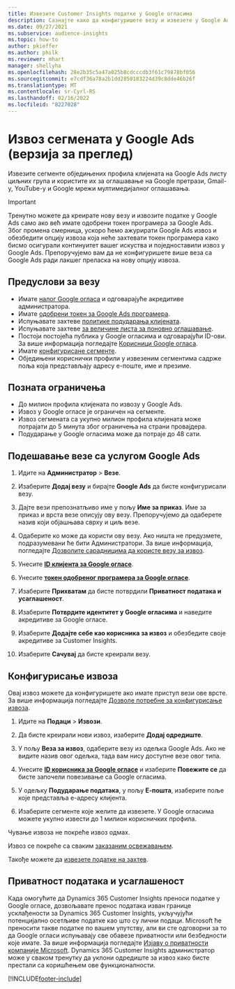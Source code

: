 ```yaml
---
title: Извезите Customer Insights податке у Google огласима
description: Сазнајте како да конфигуришете везу и извезете у Google Ads.
ms.date: 09/27/2021
ms.subservice: audience-insights
ms.topic: how-to
author: pkieffer
ms.author: philk
ms.reviewer: mhart
manager: shellyha
ms.openlocfilehash: 28e2b35c5a47a025b8cdcccdb3f61c79878bf056
ms.sourcegitcommit: e7cdf36a78a2b1dd2850183224d39c8dde46b26f
ms.translationtype: MT
ms.contentlocale: sr-Cyrl-RS
ms.lasthandoff: 02/16/2022
ms.locfileid: "8227028"
---
```

# <a name="export-segments-to-google-ads-preview"></a>Извоз сегмената у Google Ads (верзија за преглед)

Извезите сегменте обједињених профила клијената на Google Ads листу циљних група и користите их за оглашавање на Google претрази, Gmail-у, YouTube-у и Google мрежи мултимедијалног оглашавања. 

> [!IMPORTANT]
> Тренутно можете да креирате нову везу и извозите податке у Google Ads само ако већ имате одобрени токен програмера за Google Ads. Због промена смерница, ускоро ћемо ажурирати Google Ads извоз и обезбедити опцију извоза која неће захтевати токен програмера како бисмо осигурали континуитет вашег искуства и поједноставили извоз у Google Ads. Препоручујемо вам да не конфигуришете више веза са Google Ads ради лакшег преласка на нову опцију извоза.

## <a name="prerequisites-for-connection"></a>Предуслови за везу

-   Имате [налог Google огласа](https://ads.google.com/) и одговарајуће акредитиве администратора.
-   Имате [одобрени токен за Google Ads програмера](https://developers.google.com/google-ads/api/docs/first-call/dev-token). 
-   Испуњавате захтеве [политике подударања клијената](https://support.google.com/adspolicy/answer/6299717).
-   Испуњавате захтеве [за величине листа за поновно оглашавање](https://support.google.com/google-ads/answer/7558048).
-   Постоји постојећа публика у Google огласима и одговарајући ID-ови. За више информација погледајте [Корисници Google огласа](https://support.google.com/google-ads/answer/7558048?hl=en#:~:text=Audience%20lists%20is%20a%20section,Display%20Network%20through%20remarketing%20campaigns.).
-   Имате [конфигурисане сегменте](segments.md).
-   Обједињени кориснички профили у извезеним сегментима садрже поља која представљају адресу е-поште, име и презиме.

## <a name="known-limitations"></a>Позната ограничења

- До милион профила клијената по извозу у Google Ads.
- Извоз у Google огласе је ограничен на сегменте.
- Извоз сегмената са укупно милион профила клијената може потрајати до 5 минута због ограничења на страни провајдера. 
- Подударање у Google огласима може да потраје до 48 сати.

## <a name="set-up-connection-to-google-ads"></a>Подешавање везе са услугом Google Ads

1. Идите на **Администратор** > **Везе**.

1. Изаберите **Додај везу** и бирајте **Google Ads** да бисте конфигурисали везу.

1. Дајте вези препознатљиво име у пољу **Име за приказ**. Име за приказ и врста везе описују ову везу. Препоручујемо да одаберете назив који објашњава сврху и циљ везе.

1. Одаберите ко може да користи ову везу. Ако ништа не предузмете, подразумевани ће бити Администратори. За више информација, погледајте [Дозволите сарадницима да користе везу за извоз](connections.md#allow-contributors-to-use-a-connection-for-exports).

1. Унесите **[ID клијента за Google огласе](https://support.google.com/google-ads/answer/1704344)**.

1. Унесите **[токен одобреног програмера за Google огласе](https://developers.google.com/google-ads/api/docs/first-call/dev-token)**.

1. Изаберите **Прихватам** да бисте потврдили **Приватност података и усаглашеност**.

1. Изаберите **Потврдите идентитет у Google огласима** и наведите акредитиве за Google огласе.

1. Изаберите **Додајте себе као корисника за извоз** и обезбедите своје акредитиве за Customer Insights.

1. Изаберите **Сачувај** да бисте креирали везу. 

## <a name="configure-an-export"></a>Конфигурисање извоза

Овај извоз можете да конфигуришете ако имате приступ вези ове врсте. За више информација погледајте [Дозволе потребне за конфигурисање извоза](export-destinations.md#set-up-a-new-export).

1. Идите на **Подаци** > **Извози**.

1. Да бисте креирали нови извоз, изаберите **Додај одредиште**.

1. У пољу **Веза за извоз**, одаберите везу из одељка Google Ads. Ако не видите назив овог одељка, тада вам нису доступне везе овог типа.

1. Унесите **[ID корисника за Google огласе](https://support.google.com/google-ads/answer/7558048?hl=en#:~:text=Audience%20lists%20is%20a%20section,Display%20Network%20through%20remarketing%20campaigns.)** и изаберите **Повежите се** да бисте започели повезивање са Google огласима.

1. У одељку **Подударање података**, у пољу **Е-пошта**, изаберите поље које представља е-адресу клијента.

1. Изаберите сегменте које желите да извезете. У Google огласима можете укупно извести до 1 милион корисничких профила.

Чување извоза не покреће извоз одмах.

Извоз се покреће са сваким [заказаним освежавањем](system.md#schedule-tab). 

Такође можете да [извезете податке на захтев](export-destinations.md#run-exports-on-demand). 

## <a name="data-privacy-and-compliance"></a>Приватност података и усаглашеност

Када омогућите да Dynamics 365 Customer Insights преноси податке у Google огласе, дозвољавате пренос података изван границе усклађености за Dynamics 365 Customer Insights, укључујући потенцијално осетљиве податке као што су лични подаци. Microsoft ће преносити такве податке по вашем упутству, али ви сте одговорни за то да Google огласи испуњавају све обавезе приватности или безбедности које имате. За више информација погледајте [Изјаву о приватности компаније Microsoft](https://go.microsoft.com/fwlink/?linkid=396732).
Dynamics 365 Customer Insights администратор може у сваком тренутку да уклони одредиште за извоз како бисте престали са коришћењем ове функционалности.


[!INCLUDE[footer-include](../includes/footer-banner.md)]
